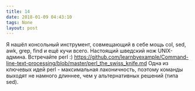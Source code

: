 ```yaml
---
title: 14
date: 2018-01-09 04:43:10
tags: None
layout: post
---
```


Я нашёл консольный инструмент, совмещающий в себе мощь col, sed, awk, grep, find и ещё кучи всего. Настоящий шведский нож UNIX-админа. Встречайте perl :)
<https://github.com/learnbyexample/Command-line-text-processing/blob/master/perl_the_swiss_knife.md>
Одна из ключевых идей perl - максимальная лаконичность, поэтому команды выходят не намного длиннее, чем у альтернативных решений (типа sed).
